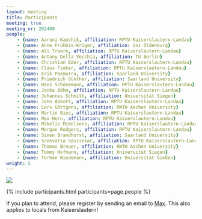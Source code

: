 ```yaml
---
layout: meeting
title: Participants
meeting: true
meeting_nr: 202409
people:
    - {name: Aaruni Kaushik, affiliation: RPTU Kaiserslautern-Landau}
    - {name: Anne Frühbis-Krüger, affiliation: Uni Oldenburg}
    - {name: Ali Traore, affiliation: RPTU Kaiserslautern-Landau}
    - {name: Antony Della Vecchia, affiliation: TU Berlin}
    - {name: Christian Eder, affiliation: RPTU Kaiserslautern-Landau}
    - {name: Claus Fieker, affiliation: RPTU Kaiserslautern-Landau}
    - {name: Erik Paemurru, affiliation: Saarland University}
    - {name: Friedrich Günther, affiliation: Saarland University}
    - {name: Hans Schönemann, affiliation: RPTU Kaiserslautern-Landau}
    - {name: Janko Böhm, affiliation: RPTU Kaiserslautern-Landau}
    - {name: Johannes Schmitt, affiliation: Universität Siegen}
    - {name: John Abbott, affiliation: RPTU Kaiserslautern-Landau}
    - {name: Lars Göttgens, affiliation: RWTH Aachen University}
    - {name: Martin Bies, affiliation: RPTU Kaiserslautern-Landau}
    - {name: Max Horn, affiliation: RPTU Kaiserslautern-Landau}
    - {name: Mikelis Mikelsons, affiliation: RPTU Kaiserslautern-Landau}
    - {name: Morgan Rodgers, affiliation: RPTU Kaiserslautern-Landau}
    - {name: Simon Brandhorst, affiliation: Saarland University}
    - {name: Sreevatsa Sasisekar, affiliation: RPTU Kaiserslautern-Landau}
    - {name: Thomas Breuer, affiliation: RWTH Aachen University}
    - {name: Tommy Hofmann, affiliation: Universität Siegen}
    - {name: Torben Wiedemann, affiliation: Universität Gießen}
weight: 5
---
```


[<img src="../oscar-workshop-2024-09-17-thumb.jpg" />](../oscar-workshop-2024-09-17.jpg)

{% include participants.html participants=page.people %}

If you plan to attend, please register by sending an email
to [Max](mailto:mhorn@rptu.de).
This also applies to locals from Kaiserslautern!

